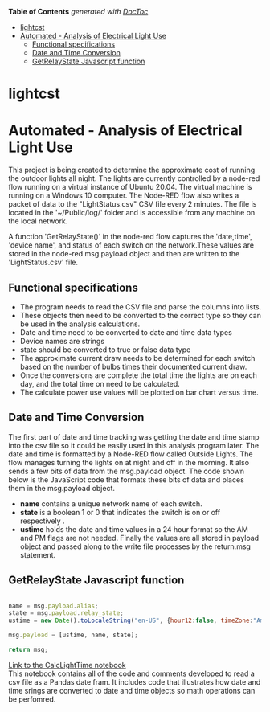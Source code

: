 <!-- START doctoc generated TOC please keep comment here to allow auto update -->
<!-- DON'T EDIT THIS SECTION, INSTEAD RE-RUN doctoc TO UPDATE -->
**Table of Contents**  *generated with [DocToc](https://github.com/thlorenz/doctoc)*

- [lightcst](#lightcst)
- [Automated - Analysis of Electrical Light Use](#automated---analysis-of-electrical-light-use)
  - [Functional specifications](#functional-specifications)
  - [Date and Time Conversion](#date-and-time-conversion)
  - [GetRelayState Javascript function](#getrelaystate-javascript-function)

<!-- END doctoc generated TOC please keep comment here to allow auto update -->

# lightcst

# Automated - Analysis of Electrical Light Use

This project is being created to determine the approximate cost of running the outdoor lights all night. The lights are currently controlled by a node-red flow running on a virtual instance of Ubuntu 20.04. The virtual machine is running on a Windows 10 computer. The Node-RED flow also writes a packet of data to the "LightStatus.csv" CSV file every 2 minutes. The  file is located in the '~/Public/log/' folder and is accessible from any machine on the local network.

A function 'GetRelayState()' in the node-red flow captures the 'date,time', 'device name', and status of each switch on the network.These values are stored in the node-red msg.payload object and then are written to the 'LightStatus.csv' file.

## Functional specifications

* The program needs to read the CSV file and parse the columns into lists.
* These objects then need to be converted to the correct type so they can be used in the analysis calculations.
* Date and time need to be converted to date and time data types
* Device names are strings
* state should be converted to true or false data type
* The approximate current draw needs to be determined for each switch based on the number of bulbs times their documented current draw.
* Once the conversions are complete the total time the lights are on each day, and the total time on need to be calculated.
* The calculate power use values will be plotted on bar chart versus time.

## Date and Time Conversion

The first part of date and time tracking was getting the date and time stamp into the csv file so it could be easily used in this analysis program later. The date and time is formatted by a Node-RED flow called Outside Lights. The flow manages turning the lights on at night and off in the morning. It also sends a few bits of data from the msg.payload object. The code shown below is the JavaScript code that formats these bits of data and places them in the msg.payload object.
* __name__ contains a unique network name of each switch.
* __state__ is a boolean 1 or 0 that indicates the switch is on or off respectively .
* __ustime__ holds the date and time values in a 24 hour format so the AM and PM flags are not needed.
Finally the values are all stored in payload object and passed along to the write file processes by the return.msg statement.

## GetRelayState Javascript function

``` javascript

name = msg.payload.alias;
state = msg.payload.relay_state;
ustime = new Date().toLocaleString("en-US", {hour12:false, timeZone:"America/Detroit"});

msg.payload = [ustime, name, state];

return msg;

```

<a href="http://0.0.0.0:8888/lab/tree/light_time_anal/CalcLightTime.ipynb"> Link to the CalcLightTime notebook</a>  
This notebook contains all of the code and comments developed to read a csv file as a Pandas date fram. It includes code that illustrates how date and time srings are converted to date and time objects so math operations can be perfomred.
